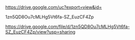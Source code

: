 https://drive.google.com/uc?export=view&id=

1zn5QD8Ou7cMLHg5Vt6fa-SZ_EuzCF4Zp

https://drive.google.com/file/d/1zn5QD8Ou7cMLHg5Vt6fa-SZ_EuzCF4Zp/view?usp=sharing